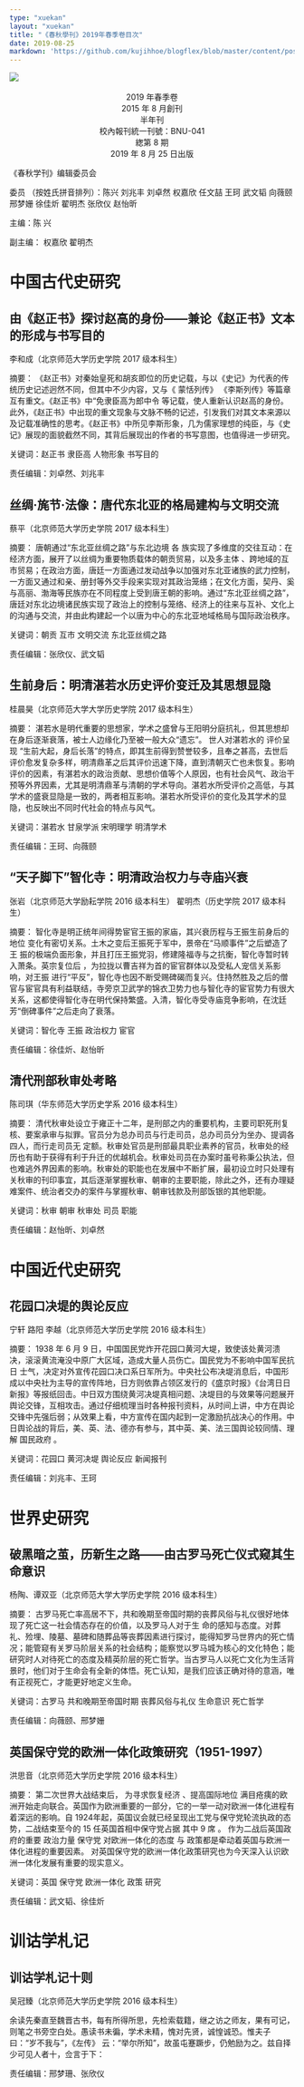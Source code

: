```yaml
---
type: "xuekan"
layout: "xuekan"
title: "《春秋學刊》2019年春季卷目次"
date: 2019-08-25
markdown: 'https://github.com/kujihhoe/blogflex/blob/master/content/post/.md'
---
```


<img src="https://pic.imgdb.cn/item/5e9562b5c2a9a83be5a36ee1.jpg">
<br>
<br>

<center>2019 年春季卷</center>
<center>2015 年 8 月創刊</center>
<center>半年刊</center>
<center>校內報刊統一刊號：BNU-041</center>
<center>緫第 8 期</center>
<center>2019 年 8 月 25 日出版</center>

《春秋学刊》编辑委员会

委员 （按姓氏拼音排列）：陈兴 刘兆丰 刘卓然 权嘉欣 任文喆 王珂 武文韬 向薇颐 邢梦姗 徐佳炘 翟明杰 张欣仪 赵怡昕

主编：陈 兴

副主编： 权嘉欣 翟明杰

# 中国古代史研究

## 由《赵正书》探讨赵高的身份——兼论《赵正书》文本的形成与书写目的

李和成（北京师范大学历史学院 2017 级本科生）

摘要： 《赵正书》对秦始皇死和胡亥即位的历史记载，与以《史记》为代表的传统历史记述迥然不同，但其中不少内容，又与《 蒙恬列传》 《李斯列传》等篇章互有重文。《赵正书》中“免隶臣高为郎中令 等记载，使人重新认识赵高的身份。此外，《赵正书》中出现的重文现象与文脉不畅的记述，引发我们对其文本来源以及记载准确性的思考。《赵正书》中所见李斯形象，几为儒家理想的纯臣，与《史记》展现的面貌截然不同，其背后展现出的作者的书写意图，也值得进一步研究。

关键词：赵正书 隶臣高 人物形象 书写目的

责任编辑：刘卓然、刘兆丰

## 丝绸·旄节·法像：唐代东北亚的格局建构与文明交流

蔡平（北京师范大学历史学院 2017 级本科生）

摘要： 唐朝通过“东北亚丝绸之路”与东北边境 各 族实现了多维度的交往互动：在经济方面，展开了以丝绸为重要物质载体的朝贡贸易，以及多主体 、跨地域的互市贸易；在政治方面，唐廷一方面通过发动战争以加强对东北亚诸族的武力控制，一方面又通过和亲、册封等外交手段来实现对其政治笼络；在文化方面，契丹、奚与高丽、渤海等民族亦在不同程度上受到唐王朝的影响。通过“东北亚丝绸之路”，唐廷对东北边境诸民族实现了政治上的控制与笼络、经济上的往来与互补、文化上的沟通与交流，并由此构建起一个以唐为中心的东北亚地域格局与国际政治秩序。

关键词：朝贡 互市 文明交流 东北亚丝绸之路

责任编辑：张欣仪、武文韬

## 生前身后：明清湛若水历史评价变迁及其思想显隐

桂晨昊（北京师范大学大学历史学院 2017 级本科生）

摘要： 湛若水是明代重要的思想家，学术之盛曾与王阳明分庭抗礼，但其思想却在身后逐渐衰落，被士人边缘化乃至被一般大众“遗忘”。 世人对湛若水的 评价呈现 “生前大起，身后长落”的特点，即其生前得到赞誉较多，且奉之甚高，去世后评价愈发复杂多样，明清鼎革之后其评价迅速下降，直到清朝灭亡也未恢复。影响评价的因素，有湛若水的政治贡献、思想价值等个人原因，也有社会风气、政治干预等外界因素，尤其是明清鼎革与清朝的学术导向。湛若水所受评价之高低，与其学术的盛衰显隐是一致的，两者相互影响。湛若水所受评价的变化及其学术的显隐，也反映出不同时代社会的特点与风气。

关键词：湛若水 甘泉学派 宋明理学 明清学术

责任编辑：王珂、向薇颐

## “天子脚下”智化寺：明清政治权力与寺庙兴衰

张岩（北京师范大学励耘学院 2016 级本科生） 翟明杰（历史学院 2017 级本科生）

摘要： 智化寺是明正统年间得势宦官王振的家庙，其兴衰历程与王振生前身后的地位 变化有密切关系。土木之变后王振死于军中，景帝在“马顺事件”之后塑造了王 振的极端负面形象，并且打压王振党羽，修建隆福寺与之抗衡，智化寺暂时转入萧条。英宗复位后 ，为拉拢以曹吉祥为首的宦官群体以及受私人宠信关系影响，对王振 进行“平反”，智化寺也因不断受赐碑碣而复兴。住持然胜及之后的僧官与宦官具有利益联结，寺旁京卫武学的锦衣卫势力也与智化寺的宦官势力有很大关系，这都使得智化寺在明代保持繁盛。入清，智化寺受寺庙竞争影响，在沈廷芳“倒碑事件”之后走向了衰落。

关键词：智化寺 王振 政治权力 宦官

责任编辑：徐佳炘、赵怡昕

## 清代刑部秋审处考略

陈司琪（华东师范大学历史学系 2016 级本科生）

摘要： 清代秋审处设立于雍正十二年，是刑部之内的重要机构，主要司职死刑复核、要案承审与拟罪。官员分为总办司员与行走司员，总办司员分为坐办、提调各四人，而行走司员无 定额。秋审处官员是刑部最具职业素养的官员，秋审处的经历也有助于获得有利于升迁的优越机会。秋审处司员在办案时虽号称秉公执法，但也难逃外界因素的影响。秋审处的职能也在发展中不断扩展，最初设立时只处理有关秋审的刊印事宜，其后逐渐掌握秋审、朝审的主要职能，除此之外，还有办理疑难案件、统治者交办的案件与掌握秋审、朝审钱款及刑部饭银的其他职能。

关键词：秋审 朝审 秋审处 司员 职能

责任编辑：赵怡昕、刘卓然

# 中国近代史研究

## 花园口决堤的舆论反应

宁轩 路阳 李越（北京师范大学历史学院 2016 级本科生）

摘要： 1938 年 6 月 9 日，中国国民党炸开花园口黄河大堤，致使该处黄河溃决，滚滚黄流淹没中原广大区域，造成大量人员伤亡。国民党为不影响中国军民抗日 士气，决定对外宣传花园口决口系日军所为。中央社公布决堤消息后，中国形成以中央社为主导的宣传阵地，日方则依靠占领区发行的《盛京时报》《台湾日日新报》等报纸回击。中日双方围绕黄河决堤真相问题、决堤目的与效果等问题展开舆论交锋，互相攻击。通过仔细梳理当时各种报刊资料，从时间上讲，中方在舆论交锋中先强后弱；从效果上看，中方宣传在国内起到一定激励抗战决心的作用。中日舆论战的背后，美、英、法、德亦有参与，其中英、美、法三国舆论较同情、理解 国民政府 。

关键词：花园口 黄河决堤 舆论反应 新闻报刊

责任编辑：刘兆丰、王珂

# 世界史研究

## 破黑暗之茧，历新生之路——由古罗马死亡仪式窥其生命意识

杨陶、谭双亚（北京师范大学大学历史学院 2016 级本科生）

摘要： 古罗马死亡率高居不下，共和晚期至帝国时期的丧葬风俗与礼仪很好地体现了死亡这一社会情态存在的价值，以及罗马人对于生 命的感知与态度。对葬礼、殓埋、陵墓、墓碑和随葬品等丧葬因素进行探讨，能得知罗马世界内的死亡情况；能管窥有关罗马阶层关系的社会结构；能察觉以罗马城为核心的文化特色；能研究时人对待死亡的态度及精英阶层的死亡哲学。当古罗马人以死亡文化为生活背景时，他们对于生命会有全新的体悟。死亡认知，是我们应该正确对待的意涵，唯有正视死亡，才能更好地定义生命。

关键词：古罗马 共和晚期至帝国时期 丧葬风俗与礼仪 生命意识 死亡哲学

责任编辑：向薇颐、邢梦姗

## 英国保守党的欧洲一体化政策研究（1951-1997）

洪思音（北京师范大学历史学院 2016 级本科生）

摘要： 第二次世界大战结束后， 为寻求恢复经济 、提高国际地位 满目疮痍的欧洲开始走向联合。英国作为欧洲重要的一部分，它的一举一动对欧洲一体化进程有着深远的影响。自 1924年起，英国议会就已经呈现出工党与保守党轮流执政的态势，二战结束至今的 15 任英国首相中保守党占据 其中 9 席 。 作为二战后英国政府的重要 政治力量 保守党 对欧洲一体化的态度 与 政策都是牵动着英国与欧洲一体化进程的重要因素。 对英国保守党的欧洲一体化政策研究也为今天深入认识欧洲一体化发展有重要的现实意义。

关键词：英国 保守党 欧洲一体化 政策 研究

责任编辑：武文韬、徐佳炘

# 训诂学札记

## 训诂学札记十则

吴冠臻（北京师范大学历史学院 2016 级本科生）

余读先秦直至魏晋古书，每有所得所思，先检索载籍，继之访之师友，果有可记，则笔之书旁空白处。愚读书未徧，学术未精，愧对先贤，诚惶诚恐。惟夫子曰：“岁不我与”，《左传》 云：“举尔所知”，故虽屯蹇蹶步，仍勉励为之。兹自择少可见人者十，佥言于下：

责任编辑：邢梦珊、张欣仪
